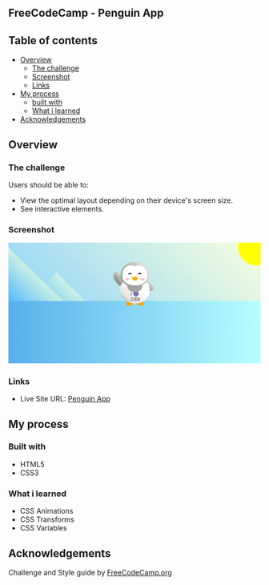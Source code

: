 ## FreeCodeCamp - Penguin App


## Table of contents

- [Overview](#overview)
  - [The challenge](#the-challenge)
  - [Screenshot](#screenshot)
  - [Links](#links)
- [My process](#my-process)
  - [built with](#built-with)
  - [What i learned](#what-i-learned)
- [Acknowledgements](#acknowledgements)


## Overview

### The challenge

Users should be able to:

- View the optimal layout depending on their device's screen size.
- See interactive elements.

### Screenshot

![Screenshot](./Screenshot1.png)

### Links

- Live Site URL: [Penguin App]( https://muhdal-amin.github.io/penguin-app/)

## My process

### Built with

- HTML5
- CSS3

### What i learned

- CSS Animations
- CSS Transforms
- CSS Variables

## Acknowledgements

Challenge and Style guide by [FreeCodeCamp.org](https://www.freecodecamp.org/)